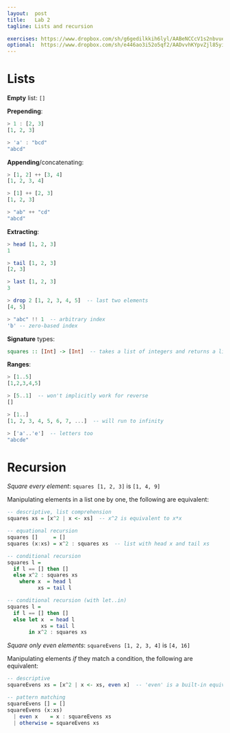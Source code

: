 ```yaml
---
layout:  post
title:   Lab 2
tagline: Lists and recursion

exercises: https://www.dropbox.com/sh/g6gedilkkih6lyl/AABeNCCcV1s2nbvueDx82Gl2a?dl=0
optional:  https://www.dropbox.com/sh/e446ao3i52o5qf2/AADvvhKYpvZjl85yi1dkFBMja?dl=0
---
```

# Lists

**Empty** list: `[]`

**Prepending**:

```haskell
> 1 : [2, 3]
[1, 2, 3]

> 'a' : "bcd"
"abcd"
```

**Appending**/concatenating:

```haskell
> [1, 2] ++ [3, 4]
[1, 2, 3, 4]

> [1] ++ [2, 3]
[1, 2, 3]

> "ab" ++ "cd"
"abcd"
```

**Extracting**:

```haskell
> head [1, 2, 3]
1

> tail [1, 2, 3]
[2, 3]

> last [1, 2, 3]
3

> drop 2 [1, 2, 3, 4, 5]  -- last two elements
[4, 5]

> "abc" !! 1  -- arbitrary index
'b' -- zero-based index
```

**Signature** types:

```haskell
squares :: [Int] -> [Int]  -- takes a list of integers and returns a list of integers
```



**Ranges**:

```haskell
> [1..5]
[1,2,3,4,5]

> [5..1]  -- won't implicitly work for reverse
[]

> [1..]
[1, 2, 3, 4, 5, 6, 7, ...]  -- will run to infinity

> ['a'..'e']  -- letters too
"abcde"
```



# Recursion

_Square every element_: `squares [1, 2, 3]` is `[1, 4, 9]`

Manipulating elements in a list one by one, the following are equivalent:

```haskell
-- descriptive, list comprehension
squares xs = [x^2 | x <- xs]  -- x^2 is equivalent to x*x

-- equational recursion
squares []     = []
squares (x:xs) = x^2 : squares xs  -- list with head x and tail xs

-- conditional recursion
squares l =
  if l == [] then []
  else x^2 : squares xs
    where x  = head l
          xs = tail l

-- conditional recursion (with let..in)
squares l =
  if l == [] then []
  else let x  = head l
           xs = tail l
       in x^2 : squares xs
```



_Square only even elements_: `squareEvens [1, 2, 3, 4]` is `[4, 16]`

Manipulating elements _if_ they match a condition, the following are equivalent:

```haskell
-- descriptive
squareEvens xs = [x^2 | x <- xs, even x]  -- 'even' is a built-in equivalent to (x `mod` 2 == 0)

-- pattern matching
squareEvens [] = []
squareEvens (x:xs)
  | even x    = x : squareEvens xs
  | otherwise = squareEvens xs
```
